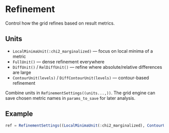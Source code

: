 # Refinement

Control how the grid refines based on result metrics.

## Units
- `LocalMinimaUnit(:chi2_marginalized)` — focus on local minima of a metric
- `FullUnit()` — dense refinement everywhere
- `DiffUnit()` / `RelDiffUnit()` — refine where absolute/relative differences are large
- `ContourUnit(levels)` / `DiffContourUnit(levels)` — contour-based refinement

Combine units in `RefinementSettings((units...,))`. The grid engine can save chosen metric names in `params_to_save` for later analysis.

## Example
```julia
ref = RefinementSettings((LocalMinimaUnit(:chi2_marginalized), ContourUnit([2.3, 6.17])))
```
